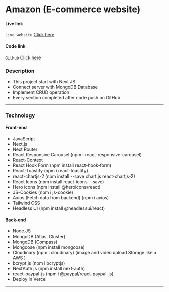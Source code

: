 # Amazon (E-commerce website)

#### Live link

`Live website` [Click here](https://next-tailwind-amazon-client.vercel.app/)
<!-- `client-side` [Click here]() -->
<!-- `server-side` [Click here]() -->

#### Code link

`GitHub` [Click here](https://github.com/nurulcse7/next-tailwind-amazon-client)
<!-- `client-side` [Click here]() -->
<!-- `server-side` [Click here]() -->

### Description

- This project start with Next JS
- Connect server with MongoDB Database
- Implement CRUD operation
- Every section completed after code push on GitHub

---

### Technology

#### Front-end

- JavaScript
- Next.js
- Next Router 
- React Responsive Carousel (npm i react-responsive-carousel)
- React-Context
- React Hook Form (npm install react-hook-form)
- React-Toastify (npm i react-toastify)
- react-chartjs-2 (npm install --save chart.js react-chartjs-2)
- React Icons (npm install react-icons --save)
- Hero icons (npm install @heroicons/react)
- JS-Cookies (npm i js-cookie)
- Axios (Fetch data from backend) (npm i axios)
- Tailwind CSS
- Headless UI (npm install @headlessui/react)

#### Back-end

- Node.JS
- MongoDB (Atlas, Cluster)
- MongoDB (Compass)
- Mongoose (npm install mongoose)
- Cloudinary (npm i cloudinary) (image and video upload Storage like a AWS ) 
- bcrypt.js (npm i bcryptjs)
- NextAuth.js (npm install next-auth)
- react-paypal-js (npm i @paypal/react-paypal-js)
- Deploy in Vercel 

---


<!-- 
This is a [Next.js](https://nextjs.org/) project bootstrapped with [`create-next-app`](https://github.com/vercel/next.js/tree/canary/packages/create-next-app).

## Getting Started

First, run the development server:

```bash
npm run dev
# or
yarn dev
```

Open [http://localhost:3000](http://localhost:3000) with your browser to see the result.

You can start editing the page by modifying `pages/index.js`. The page auto-updates as you edit the file.

[API routes](https://nextjs.org/docs/api-routes/introduction) can be accessed on [http://localhost:3000/api/hello](http://localhost:3000/api/hello). This endpoint can be edited in `pages/api/hello.js`.

The `pages/api` directory is mapped to `/api/*`. Files in this directory are treated as [API routes](https://nextjs.org/docs/api-routes/introduction) instead of React pages.

## Learn More

To learn more about Next.js, take a look at the following resources:

- [Next.js Documentation](https://nextjs.org/docs) - learn about Next.js features and API.
- [Learn Next.js](https://nextjs.org/learn) - an interactive Next.js tutorial.

You can check out [the Next.js GitHub repository](https://github.com/vercel/next.js/) - your feedback and contributions are welcome!

## Deploy on Vercel

The easiest way to deploy your Next.js app is to use the [Vercel Platform](https://vercel.com/new?utm_medium=default-template&filter=next.js&utm_source=create-next-app&utm_campaign=create-next-app-readme) from the creators of Next.js.

Check out our [Next.js deployment documentation](https://nextjs.org/docs/deployment) for more details.

 -->